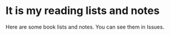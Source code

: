 # It is my reading lists and notes

 Here are some book lists and notes.
 You can see them in Issues.
